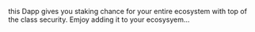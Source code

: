 this Dapp gives you staking chance for your entire ecosystem with top of the class security. Emjoy adding it to your ecosysyem...
